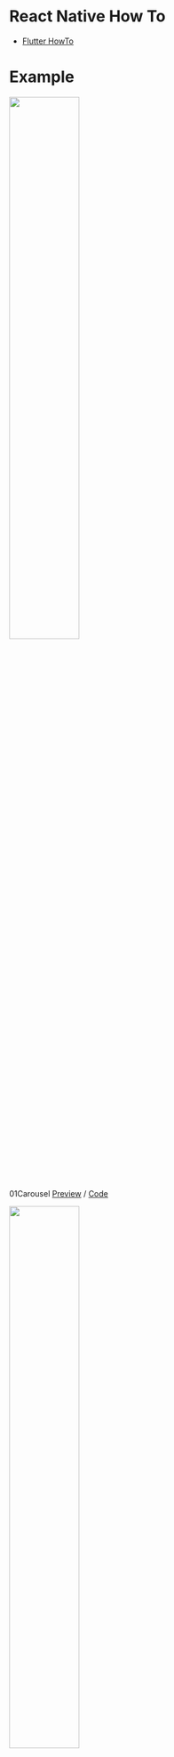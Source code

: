 # React Native How To

- [Flutter HowTo](https://github.com/doyle-flutter/flutterHowTo)

# Example

<img width="50%" src="https://user-images.githubusercontent.com/56661529/124405723-52cf5480-dd7a-11eb-899a-8c77e4b815cb.png" />

01Carousel [Preview](https://youtu.be/plHQDnv2DxY) / [Code](https://github.com/doyle-flutter/reactNativeHowTo/blob/main/01Carousel/App.js)

<img width="50%" src="https://user-images.githubusercontent.com/56661529/124413196-1eb05f80-dd8b-11eb-91aa-afc56bcda307.png" />

02LoginView [Preview](https://youtu.be/cDhId4jB4l4) / [Code](https://github.com/doyle-flutter/reactNativeHowTo/blob/main/02LoginView/App.js)

<img width="50%" src="https://user-images.githubusercontent.com/56661529/124927732-ea15ff80-e039-11eb-90a3-992976aebb80.png" />

03 Accordion : [Preview](https://youtu.be/Yu-egIhU6mY) / [Code](https://github.com/doyle-flutter/reactNativeHowTo/blob/main/03Accordion/App.js)

<img width="50%" src="https://user-images.githubusercontent.com/56661529/124941131-898cbf80-e045-11eb-83d4-ab146aae7648.png" />

04 DropDown : [Preview](https://youtu.be/mLPuHW3I1uE) / [Code](https://github.com/doyle-flutter/reactNativeHowTo/blob/main/04DropDown/App.js)

<img width="50%" src="https://user-images.githubusercontent.com/56661529/124953934-8a771e80-e050-11eb-9f4f-14bd7e33e6d8.png" />

05 Side Navigation : [Preview](https://youtu.be/fdzVvFc408Q) / [Code](https://github.com/doyle-flutter/reactNativeHowTo/blob/main/05SideNavigation/App.js)

<img width="50%" src="https://user-images.githubusercontent.com/56661529/125048875-53018400-e0db-11eb-8f98-23d413cb2d41.png" />

06 Modal&Bottom : [Preview](https://youtu.be/hF5bvxRmRM0) / [Code](https://github.com/doyle-flutter/reactNativeHowTo/blob/main/06Modal/App.js)

<img width="50%" src="https://user-images.githubusercontent.com/56661529/125164606-1d899300-e1ce-11eb-807a-d1a6410c3cc6.png" />

07 Modal Image : [Preview](https://youtu.be/zsOJeCEoCbM) / [Code](https://github.com/doyle-flutter/reactNativeHowTo/blob/main/07ModalImage/App.js)

<img width="50%" src="https://user-images.githubusercontent.com/56661529/125190008-fc7c7d00-e275-11eb-8f15-6d2042871aab.png" />

08 Tabs & Pagination : [Preview](https://youtu.be/bIA_iB1mGeM) / [Code](https://github.com/doyle-flutter/reactNativeHowTo/blob/main/08TabsPagination/App.js)

<img width="50%" src="https://user-images.githubusercontent.com/56661529/125318996-56b03780-e375-11eb-908c-60bbd0aa273a.png" />

09 IconBar Vertical & Horizontal : [Preview](https://youtu.be/et7UCUnCnqc) / [Code](https://github.com/doyle-flutter/reactNativeHowTo/blob/main/09IconBar/App.js)

<img width="50%" src="https://user-images.githubusercontent.com/56661529/125373213-ab78a000-e3bf-11eb-9792-e98692804fd9.png" />

10 ImageGrid : [Preview](https://youtu.be/ynAsQJBsFHA) / [Code](https://github.com/doyle-flutter/reactNativeHowTo/blob/main/10ImageGrid/App.js)

<img width="50%" src="https://user-images.githubusercontent.com/56661529/125442350-16d4bdd7-27c7-47f3-97fa-977a1cf82625.png" />

11 Portfolio Layout : [Preview](https://youtu.be/98B8vDjk24Q) / [Code](https://github.com/doyle-flutter/reactNativeHowTo/blob/main/11ProtFolio/App.js)

<img width="50%" src="https://user-images.githubusercontent.com/56661529/125559690-73782cde-e106-455b-bc2c-aebb724a4b07.png" />

12 ReadMore And ReadLess : [Preview](https://youtu.be/s6JHIwqszHg) / [Code](https://github.com/doyle-flutter/reactNativeHowTo/blob/main/12ReadMoreReadLess/App.js)

<img width="50%" src="https://user-images.githubusercontent.com/56661529/125560235-76a06885-7495-4c7f-83bc-fd19414e3939.png" />

13 Notification Icon Button : [Preview](https://youtu.be/igRB0paqspA) / [Code](https://github.com/doyle-flutter/reactNativeHowTo/blob/main/13NotificationIcon/App.js)

<img width="50%" src="https://user-images.githubusercontent.com/56661529/125636133-63909022-69cc-4470-8594-a888007d9fd9.png" />

14 FAB & ScrollController : [Preview](https://youtu.be/NkzIvlwxDAc) / [Code](https://github.com/doyle-flutter/reactNativeHowTo/blob/main/14FAB%26ScrollController/App.js)

<img width="50%" src="https://user-images.githubusercontent.com/56661529/125649939-8043bda6-6825-45d3-a236-5f45e59763b0.png" />

15 Checkout(pay) form : [Preview](https://youtu.be/Ne7uJ737iXk) / [Code](https://github.com/doyle-flutter/reactNativeHowTo/blob/main/15Checkout(Pay)/App.js)

<img width="50%" src="https://user-images.githubusercontent.com/56661529/125740631-6723d7a1-2597-4a66-b230-fbdbd7759bf3.png" />

16 Contact Form : [Preview](https://youtu.be/4lvNvsQKNvI) / [Code](https://github.com/doyle-flutter/reactNativeHowTo/blob/main/16ContactForm/App.js)

<img width="50%" src="https://user-images.githubusercontent.com/56661529/125901365-346802f7-311e-46e4-ba26-43c2d71cbf1a.png" />

17 Animation Form : [Preview](https://youtu.be/okaSUB1CVIA) / [Code](https://github.com/doyle-flutter/reactNativeHowTo/blob/main/17AnimationForm/App.js)

<img width="50%" src="https://user-images.githubusercontent.com/56661529/125911021-e6b62d2c-e5cd-447a-bb53-56b9a8cdcaca.png" />

18 CheckBox Android & IOS : [Preview](https://youtu.be/qhDSvrfqHyI) / [Code](https://github.com/doyle-flutter/reactNativeHowTo/blob/main/18CheckBoxAndroidIOS/App.js)

19 FilterForm :   
20 Table :   
21 VideoPlayer :   
22 Scroll Indicator :   
23 CalenderLayout :  
24 ToDo List :  
25 Flip Card :  
26 Sticky AppBar :  
27 SnackBar & ToastBar :  
28 Tree View :  
29 Typing Effect :  

etc

<img width="50%" src="https://user-images.githubusercontent.com/56661529/125163357-c1bc0b80-e1c7-11eb-8f34-3ad32a5ffa3e.png" />

 - BottomNavigation & PageView : [Preview](https://youtu.be/ujDzIlhpcFk) / [Code](https://github.com/doyle-flutter/reactNativeHowTo/blob/main/etc1BottomNavigationPageView/App.js)
